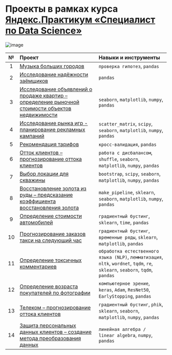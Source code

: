 # Проекты в рамках курса [Яндекс.Практикум «Специалист по Data Science»](https://praktikum.yandex.ru/data-scientist)
![image](https://github.com/eytelar/ds_training_projects/assets/67976513/ec94f545-e466-4585-89d1-57c9dd49438c)


| №  | Проект | Навыки и инструменты |
|:-: | :------------ | :------------------- |
| 1  | [Музыка больших городов](/project_01) | `проверка гипотез`, `pandas` |
| 2  | [Исследование надёжности заёмщиков](/project_02) | `pandas` |
| 3  | [Исследование объявлений о продаже квартир – определение рыночной стоимости объектов недвижимости](/project_03) | `seaborn`, `matplotlib`, `numpy`, `pandas` |
| 4  | [Исследование рынка игр - планирование рекламных кампаний](/project_04) | `scatter_matrix`, `scipy`, `seaborn`, `matplotlib`, `numpy`, `pandas` |
| 5  | [Рекомендация тарифов](/project_05) | `кросс-валидация`, `pandas` |
| 6  | [Отток клиентов – прогнозирование оттока клиентов](/project_06) | `работа с дисбалансом`, `shuffle`, `seaborn`, `matplotlib`, `numpy`, `pandas` |
| 7  | [Выбор локации для скважины](/project_07) | `bootstrap`, `scipy`, `seaborn`, `matplotlib`, `numpy`, `pandas` |
| 8  | [Восстановление золота из руды – предсказание коэффициента восстановления золота](/project_08) | `make_pipeline`, `sklearn`, `seaborn`, `matplotlib`, `numpy`, `pandas` |
| 9  | [Определение стоимости автомобилей](/project_09) | `градиентный бустинг`, `sklearn`, `time`, `pandas` |
| 10 | [Прогнозирование заказов такси на следующий час](/project_10) | `градиентный бустинг`, `временные ряды`, `sklearn`, `matplotlib`, `pandas` |
| 11 | [Определение токсичных комментариев](/project_11) | `обработка естественного языка (NLP)`, `лемматизация`, `nltk`, `wordnet`, `tqdm`, `re`, `sklearn`, `seaborn`, `tqdm`, `pandas` |
| 12 | [Определение возраста покупателей по фотографии](/project_12) | `компьютерное зрение`, `keras`, `Adam`, `ResNet50`, `EarlyStopping`, `pandas` |
| 13 | [Телеком – прогнозирование оттока клиентов](/project_13) | `градиентный бустинг`, `phik`, `sklearn`, `seaborn`, `matplotlib`, `numpy`, `pandas` |
| 14 | [Защита персональных данных клиентов – создание метода преобразования данных](/project_14) | `линейная алгебра / linear algebra`, `numpy`, `pandas` |
